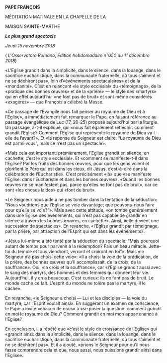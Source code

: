 **PAPE FRANÇOIS**

MÉDITATION MATINALE EN LA CHAPELLE DE LA

MAISON SAINTE-MARTHE

***Le plus grand spectacle***

*Jeudi 15 novembre 2018*

( *L'Osservatore Romano*, *Édition hebdomadaire n°050 du 11 décembre 2018*)

«L’Eglise grandit dans la simplicité, dans le silence, dans la louange, dans le sacrifice eucharistique, dans la communauté fraternelle, où tous s’aiment et ne se déchirent pas», loin d’«événements spectaculaires» et de la «mondanité». C’est en relançant «le style ecclésial» du «témoignage», de la «pratique des bonnes œuvres» et de la «prière» — le style des «martyrs» qui en effet aujourd’hui «ne font pas de bruit» et sont même considérés «exagérés» — que François a célébré la Messe.

«Ce passage de l’Evangile nous fait penser au royaume de Dieu et à l’Eglise», a immédiatement fait remarquer le Pape, en faisant référence au passage évangélique de Luc (17, 20-25) proposé aujourd’hui par la liturgie. Un passage, a-t-il expliqué, qui «nous fait également réfléchir: comment grandit l’Eglise? Comment l’Eglise qui représente le royaume de Dieu va-t-elle de l’avant?». Et «la réponse du Seigneur est claire: “Le royaume de Dieu est parmi vous”, mais ce n’est pas un spectacle».

«Mais cela est important: premièrement, l’Eglise grandit en silence, en cachette, c’est le style ecclésial». Et «comment se manifeste-t-il dans l’Eglise? Par les fruits des bonnes œuvres, pour que les gens voient et glorifient le Père qui est dans les cieux, dit Jésus, c’est-à-dire dans la célébration de l’Eucharistie». C’est précisément «là» que «se manifeste l’Eglise: dans l’Eucharistie et dans les bonnes œuvres». «Quand les bonnes œuvres ne se manifestent pas, parce qu’elles ne font pas de bruit», car ce sont «les choses laides» qui «font du bruit».

«Le Seigneur nous aide à ne pas tomber dans la tentation de la séduction: “Nous voudrions que l’Eglise se voie davantage; que pouvons-nous faire pour qu’elle se voie?”». Mais avec cette attitude, «on tombe généralement dans une Eglise des événements, qui n’est pas capable de grandir en silence à travers les bonnes œuvres, en cachette». Ainsi, «elle devient une succession de spectacles». En revanche, «l’Eglise grandit par témoignage, par la prière, par attraction de l’Esprit qui est dans les événements».

«Jésus lui-même a été tenté par la séduction du spectacle: “Mais pourquoi autant de temps pour parvenir à la rédemption? Fais un beau miracle. Jette-toi du temple et tous viendront, verront et croiront en toi”». Mais «le Seigneur n’a pas choisi cette voie»: «Il a choisi la voie de la prédication, de la prière, des bonnes œuvres qu’Il accomplissait, de la croix, de la souffrance». Oui, «la croix et la souffrance», car «l’Eglise grandit aussi avec le sang des martyrs, des hommes et des femmes qui donnent leur vie. Aujourd’hui, il y en a beaucoup. C’est curieux: ils ne font pas de bruit. Le monde cache ce fait. L’esprit du monde ne tolère pas le martyre, il le cache».

En revanche, «le Seigneur a choisi — Lui et les disciples — la voie du martyre, car l’Esprit voulait ainsi». En suggérant un examen de conscience, le Pape a invité «chacun de nous» à «se poser la question: comment grandit en moi le royaume de Dieu? Comment grandit en moi mon appartenance à l’Eglise?

En conclusion, il a répété que «c’est le style de croissance de l’Eglise» qui «grandit ainsi: dans la simplicité, dans le silence, dans la louange, dans le sacrifice eucharistique, dans la communauté fraternelle, où tous s’aiment et ne se déchirent pas». Et il a ajouté, «prions le Seigneur pour qu’il nous fasse comprendre cela et que, nous aussi, nous puissions grandir ainsi dans l’Eglise».
